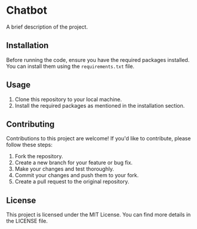 # Chatbot

A brief description of the project.

## Installation

Before running the code, ensure you have the required packages installed. You can install them using the `requirements.txt` file.

## Usage

1. Clone this repository to your local machine.
2. Install the required packages as mentioned in the installation section.

## Contributing

Contributions to this project are welcome! If you'd like to contribute, please follow these steps:

1. Fork the repository.
2. Create a new branch for your feature or bug fix.
3. Make your changes and test thoroughly.
4. Commit your changes and push them to your fork.
5. Create a pull request to the original repository.

## License

This project is licensed under the MIT License. You can find more details in the LICENSE file.